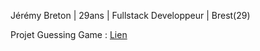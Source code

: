 Jérémy Breton | 29ans | Fullstack Developpeur | Brest(29)

Projet Guessing Game :  [Lien](https://guessinggame-jeremybreton.netlify.app/)
